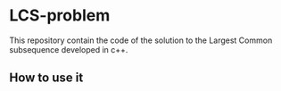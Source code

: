 # LCS-problem
This repository contain the code of the solution to the Largest Common subsequence developed in c++.
## How to use it 
